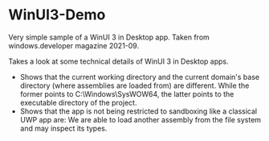 # WinUI3-Demo
Very simple sample of a WinUI 3 in Desktop app. Taken from windows.developer magazine 2021-09.

Takes a look at some technical details of WinUI 3 in Desktop apps.
* Shows that the current working directory and the current domain's base directory (where assemblies are loaded from) are different. While the former points to C:\Windows\SysWOW64, the latter points to the executable directory of the project.
* Shows that the app is not being restricted to sandboxing like a classical UWP app are: We are able to load another assembly from the file system and may inspect its types.

